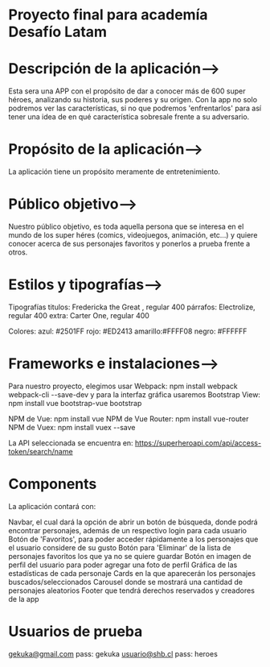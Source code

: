 # Proyecto final para academía Desafío Latam


# Descripción de la aplicación-->
Esta sera una APP con el propósito de dar a conocer más de 600 super héroes, analizando su historia, sus poderes y su origen. Con la app no solo podremos ver las características, si no que podremos 'enfrentarlos' para así tener una idea de en qué característica sobresale frente a su adversario.

# Propósito de la aplicación-->
La aplicación tiene un propósito meramente de entretenimiento.

# Público objetivo-->
Nuestro público objetivo, es toda aquella persona que se interesa en el mundo de los super héres (comics, videojuegos, animación, etc...) y quiere conocer acerca de sus personajes favoritos y ponerlos a prueba frente a otros.

# Estilos y tipografías-->
Tipografías titulos: Fredericka the Great , regular 400 párrafos: Electrolize, regular 400 extra: Carter One, regular 400

Colores: azul: #2501FF rojo: #ED2413 amarillo:#FFFF08 negro: #FFFFFF
# Frameworks e instalaciones-->

Para nuestro proyecto, elegimos usar Webpack: npm install webpack webpack-cli --save-dev
y para la interfaz gráfica usaremos Bootstrap View: npm install vue bootstrap-vue bootstrap

NPM de Vue: npm install vue NPM de Vue Router: npm install vue-router NPM de Vuex: npm install vuex --save

La API seleccionada se encuentra en: https://superheroapi.com/api/access-token/search/name

# Components
La aplicación contará con:

Navbar, el cual dará la opción de abrir un botón de búsqueda, donde podrá encontrar personajes, además de un respectivo login para cada usuario
Botón de 'Favoritos', para poder acceder rápidamente a los personajes que el usuario considere de su gusto
Botón para 'Eliminar' de la lista de personajes favoritos los que ya no se quiere guardar
Botón en imagen de perfil del usuario para poder agregar una foto de perfil
Gráfica de las estadísticas de cada personaje
Cards en la que aparecerán los personajes buscados/seleccionados
Carousel donde se mostrará una cantidad de personajes aleatorios
Footer que tendrá derechos reservados y creadores de la app



# Usuarios de prueba

gekuka@gmail.com    pass: gekuka
usuario@shb.cl    pass: heroes